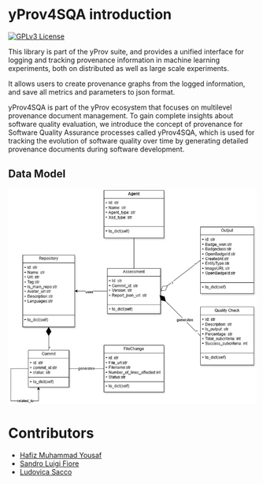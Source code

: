 # yProv4SQA introduction

[![GPLv3 License](https://img.shields.io/badge/License-GPL%20v3-yellow.svg)](https://opensource.org/licenses/)

This library is part of the yProv suite, and provides a unified interface for logging and tracking provenance information in machine learning experiments, both on distributed as well as large scale experiments. 

It allows users to create provenance graphs from the logged information, and save all metrics and parameters to json format.


yProv4SQA is part of the yProv ecosystem that focuses on multilevel provenance document management. 
To gain complete insights about software quality evaluation, we introduce the concept of provenance for Software Quality Assurance processes called yProv4SQA, which is used for tracking the evolution of software quality over time by generating detailed provenance documents during software development.


## Data Model

![Data Model](/yProv4SQA-docs/assets/DataModel.jpg)



# Contributors

- [Hafiz Muhammad Yousaf](https://github.com/Yousaf95)
- [Sandro Luigi Fiore](https://github.com/sandrofioretn)
- [Ludovica Sacco](https://github.com/ludvi)

